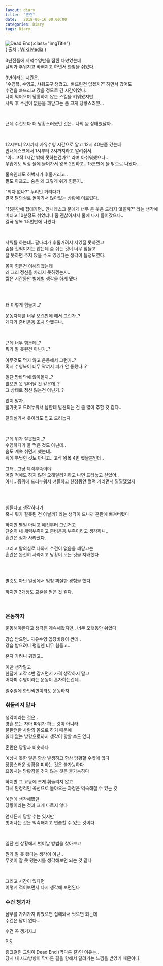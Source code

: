 ```yaml
---
layout: diary
title:  "혼란"
date:   2018-06-16 00:00:00
categories: Diary
tags: Diary
---
```


![Dead End](https://upload.wikimedia.org/wikipedia/commons/thumb/7/73/2015-03-25_13_25_53_Barrier_and_Dead_End_sign_at_an_interruption_in_3rd_Street_in_Elko%2C_Nevada.JPG/640px-2015-03-25_13_25_53_Barrier_and_Dead_End_sign_at_an_interruption_in_3rd_Street_in_Elko%2C_Nevada.JPG){:class="imgTitle"}  
( 출처 : [Wiki Media](https://commons.wikimedia.org/wiki/Main_Page) )  

3년전쯤에 저녁수영반을 잠깐 다녔었는데  
날씨가 추워지고 바뻐지고 하면서 한참을 쉬었다.  

3년이라는 시간은..  
"수영복, 수영모, 샤워도구 챙겼고.. 빠뜨린건 없겠지?" 하면서 갔어도  
수건을 빠뜨리고 갔을 정도로 긴 시간이었다.  
나이 먹어오며 당황하지 않는 스킬을 키워왔지만  
샤워 후 수건이 없음을 깨닫고는 좀 크게 당황스러웠...  

<!--more-->

<br>

근데 수건보다 더 당황스러웠던 것은.. 나의 몸 상태였달까..  

<br>

12시부터 2시까지 자유수영 시간으로 알고 12시 40분쯤 갔는데  
안내데스크에서 1시부터 2시까지라고 알려줘서..  
"아.. 고작 1시간 밖에 못하는건가?" 라며 아쉬워했으나..  
우습게도 막상 물에 들어가서 왕복 2번하고.. 15분만에 물 밖으로 나왔다...  

물속인데도 허벅지가 후둘거리고..  
팔도 아프고.. 숨은 왜 그렇게 쉬기 힘든지..  

"의자 없나?" 두리번 거리다가  
결국 탈의실로 돌아가서 앉아있는 상황에 이르렀다.  

"15분만에 집에가면.. 안내데스크 분에게 너무 큰 웃음 드리지 않을까?" 라는 생각에  
버티고 10분정도 쉬었더니 좀 괜찮아져서 물에 다시 들어갔으나..  
결국 왕복 1.5번만에 나왔다  

<br>

샤워를 하는데.. 팔다리가 후둘거려서 서있질 못하겠고  
숨을 헐떡이지는 않는데 숨 쉬는 것이 너무 힘들고  
잘 못하면 주저 앉을 수도 있겠다는 생각이 들정도였다.  

몸이 힘든건 이해되겠는데  
왜 그리 정신을 차리지 못하겠는지..  
짧은 시간동안 별에별 생각을 하게 됐다  


<br>
<br>

왜 이렇게 힘들지..?  

운동자체를 너무 오랜만에 해서 그런가..?  
게다가 준비운동 조차 안했구나..  

<br>

근데 너무 힘든데..?  
뭐가 잘 못된건 아닌가..?  

아무것도 먹지 않고 운동해서 그런가..?  
혹시 수영복이 너무 꽉껴서 피가 안 통했나..?  

일단 땅바닥에 앉아볼까..?  
앉으면 못 일어날 것 같은데..?  
그 상태로 정신 잃는건 아닌가..?  

앉지 말자..  
빨가벗고 드러누워서 남한테 발견되는 건 좀 많이 추할 것 같다..  

탈의실가서 옷이라도 입고 드러눕자  


<br>

근데 뭐가 잘못됐지..?  
수영하다가 물 먹은 것도 아닌데..  
숨도 계속 쉬면서 했는데..  
뭐에 부딪힌 것도 아니고.. 고작 왕복 4번 했을뿐인데..  

그래.. 그냥 체력부족이야  
어릴 적에도 하지 않던 오래달리기하고 나면 드러눕고 싶었어..  
아니.. 흙위에 드러누워서 얘들하고 한참동안 헐떡 거리면서 낄낄댔었지  


<br>
<br>



힘들다고 생각하다가  
혹시 뭐가 잘못된 건 아닐까? 라는 생각이 드니까 혼란에 빠져버렸다  

하지만 별일 아니고 예전부터 그런거고  
단순히 내 체력부족이고 준비운동 부족이라고 생각하니..  
혼란은 점차 사라졌다.  



그리고 탈의실로 나와서 수건이 없음을 깨닫고는  
혼란은 완전히 사라지고 당황이 모든 것을 지배했다  





<br>
<br>

별것도 아닌 일상에서 엄청 찌질한 경험을 했다.  

하지만 3개정도 교훈을 얻은 것 같다.  

<br>


### 운동하자 

운동해야한다고 생각은 계속해왔지만.. 너무 오랫동안 쉬었다  

강습 받으면.. 자유수영 입장비용이 싼데..  
강습 받으려니 평일엔 너무 힘들고..  

혼자 가려니 귀찮고..  

이딴 생각말고  
한달에 고작 4번 갈거면서 가격 생각하지 말고  
어자피 수영이라는 운동이 혼자하는건데..  

일주일에 한번씩만이라도 운동하자  

### 휘둘리지 말자 

생각이라는 것은..  
영혼 또는 자아 따위가 하는 것이 아니라  
불완전한 사람의 몸으로 하기 때문에  
쓸데 없는 방향으로까지 생각이 향할 수도 있다  

혼란은 당황과 비슷하다  

예상치 못한 일은 항상 발생하고 항상 당황할 수밖에 없다  
당황스러운 상황을 피하는 것은 불가능하다  
요동치는 당황감을 겪지 않는 것은 불가능하다  

하지만 그 요동에 크게 휘둘리지 않고  
다시 안정적인 곡선으로 돌아오는 과정은 익숙해질 수 있는 것  

예전에 생각해봤던  
당황이라는 것과 크게 다르지 않다  

언제든지 당할 수는 있지만  
벗어나는 것은 익숙해지고 연습할 수 있는 것이다.  

<br>

일단 현 상황에서 벗어날 방법을 찾아보고  

뭔가 잘 못 됐다는 생각이 아닌..  
무엇이 잘 못 됐는지를 생각해보면 되는 것 같다  

<br>

그리고 시간이 있다면  
이렇게 적어보면서 다시 생각해 보면된다  

### 수건 챙기자

샴푸를 가져가지 않았으면 집에와서 씻으면 되는데  
수건은 답이 없다....  

수건 꼭 챙기자..!  




P.S.  

링크걸린 그림이 Dead End (막다른 길)인 이유는..  
당시 내 사고방향이 막다른 길을 향해서 달려가는 느낌을 받았기 때문이다.  

